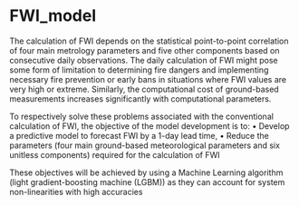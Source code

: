 # FWI_model
The calculation of FWI depends on the statistical point-to-point correlation of four main metrology parameters and five other components based on consecutive daily observations. The daily calculation of FWI might pose some form of limitation to determining fire dangers and implementing necessary fire prevention or early bans in situations where FWI values are very high or extreme. Similarly, the computational cost of ground-based measurements increases significantly with computational parameters.

To respectively solve these problems associated with the conventional calculation of FWI, the objective of the model development is to:
•	Develop a predictive model to forecast FWI by a 1-day lead time,
•	Reduce the parameters (four main ground-based meteorological parameters and six unitless components) required for the calculation of FWI 

These objectives will be achieved by using a Machine Learning algorithm (light gradient-boosting machine (LGBM)) as they can account for system non-linearities with high accuracies
